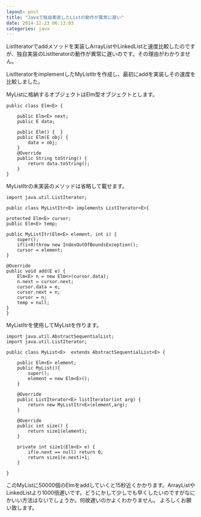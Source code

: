 ```yaml
---
layout: post
title: "Javaで独自実装したListの動作が異常に遅い"
date: 2014-12-23 06:13:03
categories: java
---
```

<p>ListIteratorでaddメソッドを実装しArrayListやLinkedListと速度比較したのですが、独自実装のListIteratorの動作が異常に遅いのです。その理由がわかりません。</p>

<p>ListIteratorをimplementしたMyListItrを作成し、最初にaddを実装しその速度を比較しました。</p>

<p>MyListに格納するオブジェクトはElm型オブジェクトとします。</p>

<pre><code>public class Elm&lt;E&gt; {

    public Elm&lt;E&gt; next;
    public E data;

    public Elm() {  }
    public Elm(E obj) {
        data = obj;
    }
    @Override
    public String toString() {
        return data.toString();
    }
}
</code></pre>

<p>MyListItrの未実装のメソッドは省略して載せます。</p>

<pre><code>import java.util.ListIterator;

public class MyListItr&lt;E&gt; implements ListIterator&lt;E&gt;{

protected Elm&lt;E&gt; cursor;
public Elm&lt;E&gt; temp;

public MyListItr(Elm&lt;E&gt; element, int i) {
    super();
    if(i&lt;0)throw new IndexOutOfBoundsException();
    cursor = element;
}

@Override
public void add(E e) {
    Elm&lt;E&gt; n = new Elm&lt;&gt;(cursor.data);
    n.next = cursor.next;
    cursor.data = e;
    cursor.next = n;
    cursor = n;
    temp = null;
}
}
</code></pre>

<p>MyListItrを使用してMyListを作ります。</p>

<pre><code>import java.util.AbstractSequentialList;
import java.util.ListIterator;

public class MyList&lt;E&gt;  extends AbstractSequentialList&lt;E&gt; {

    public Elm&lt;E&gt; element;
    public MyList(){
        super();
        element = new Elm&lt;E&gt;();
    }

    @Override
    public ListIterator&lt;E&gt; listIterator(int arg) {
        return new MyListItr&lt;E&gt;(element,arg);
    }

    @Override
    public int size() {
        return size1(element);
    }

    private int size1(Elm&lt;E&gt; e) {
        if(e.next == null) return 0;
        return size1(e.next)+1;
    }

}
</code></pre>

<p>このMyListに50000個のElmをaddしていくと15秒近くかかります。ArrayListやLinkedListより1000倍遅いです。どうにかして少しでも早くしたいのですがなにかいい方法はないでしょうか。何故遅いのかよくわかりません。
よろしくお願い致します。</p>
